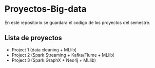 # Proyectos-Big-data


En este repositorio se guardara el codigo de los proyectos del semestre.

## Lista de proyectos

* Project 1 (data cleaning + MLlib)
* Project 2 (Spark Streaming + Kafka/Flume + MLlib)
* Project 3 (Spark GraphX + Neo4j + MLlib)
